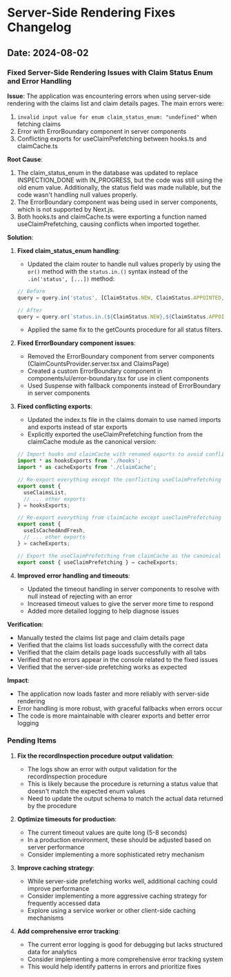 # Server-Side Rendering Fixes Changelog

## Date: 2024-08-02

### Fixed Server-Side Rendering Issues with Claim Status Enum and Error Handling

**Issue**: The application was encountering errors when using server-side rendering with the claims list and claim details pages. The main errors were:
1. `invalid input value for enum claim_status_enum: "undefined"` when fetching claims
2. Error with ErrorBoundary component in server components
3. Conflicting exports for useClaimPrefetching between hooks.ts and claimCache.ts

**Root Cause**:
1. The claim_status_enum in the database was updated to replace INSPECTION_DONE with IN_PROGRESS, but the code was still using the old enum value. Additionally, the status field was made nullable, but the code wasn't handling null values properly.
2. The ErrorBoundary component was being used in server components, which is not supported by Next.js.
3. Both hooks.ts and claimCache.ts were exporting a function named useClaimPrefetching, causing conflicts when imported together.

**Solution**:

1. **Fixed claim_status_enum handling**:
   - Updated the claim router to handle null values properly by using the `or()` method with the `status.in.()` syntax instead of the `.in('status', [...])` method:
   ```typescript
   // Before
   query = query.in('status', [ClaimStatus.NEW, ClaimStatus.APPOINTED, ClaimStatus.INSPECTION_DONE, ClaimStatus.REPORT_SENT, ClaimStatus.AUTHORIZED]);
   
   // After
   query = query.or(`status.in.(${ClaimStatus.NEW},${ClaimStatus.APPOINTED},${ClaimStatus.IN_PROGRESS},${ClaimStatus.REPORT_SENT},${ClaimStatus.AUTHORIZED})`);
   ```
   - Applied the same fix to the getCounts procedure for all status filters.

2. **Fixed ErrorBoundary component issues**:
   - Removed the ErrorBoundary component from server components (ClaimCountsProvider.server.tsx and ClaimsPage)
   - Created a custom ErrorBoundary component in components/ui/error-boundary.tsx for use in client components
   - Used Suspense with fallback components instead of ErrorBoundary in server components

3. **Fixed conflicting exports**:
   - Updated the index.ts file in the claims domain to use named imports and exports instead of star exports
   - Explicitly exported the useClaimPrefetching function from the claimCache module as the canonical version:
   ```typescript
   // Import hooks and claimCache with renamed exports to avoid conflicts
   import * as hooksExports from './hooks';
   import * as cacheExports from './claimCache';
   
   // Re-export everything except the conflicting useClaimPrefetching
   export const {
     useClaimsList,
     // ... other exports
   } = hooksExports;
   
   // Re-export everything from claimCache except useClaimPrefetching
   export const {
     useIsCachedAndFresh,
     // ... other exports
   } = cacheExports;
   
   // Export the useClaimPrefetching from claimCache as the canonical version
   export const { useClaimPrefetching } = cacheExports;
   ```

4. **Improved error handling and timeouts**:
   - Updated the timeout handling in server components to resolve with null instead of rejecting with an error
   - Increased timeout values to give the server more time to respond
   - Added more detailed logging to help diagnose issues

**Verification**:
- Manually tested the claims list page and claim details page
- Verified that the claims list loads successfully with the correct data
- Verified that the claim details page loads successfully with all tabs
- Verified that no errors appear in the console related to the fixed issues
- Verified that the server-side prefetching works as expected

**Impact**:
- The application now loads faster and more reliably with server-side rendering
- Error handling is more robust, with graceful fallbacks when errors occur
- The code is more maintainable with clearer exports and better error logging

### Pending Items

1. **Fix the recordInspection procedure output validation**:
   - The logs show an error with output validation for the recordInspection procedure
   - This is likely because the procedure is returning a status value that doesn't match the expected enum values
   - Need to update the output schema to match the actual data returned by the procedure

2. **Optimize timeouts for production**:
   - The current timeout values are quite long (5-8 seconds)
   - In a production environment, these should be adjusted based on server performance
   - Consider implementing a more sophisticated retry mechanism

3. **Improve caching strategy**:
   - While server-side prefetching works well, additional caching could improve performance
   - Consider implementing a more aggressive caching strategy for frequently accessed data
   - Explore using a service worker or other client-side caching mechanisms

4. **Add comprehensive error tracking**:
   - The current error logging is good for debugging but lacks structured data for analytics
   - Consider implementing a more comprehensive error tracking system
   - This would help identify patterns in errors and prioritize fixes
